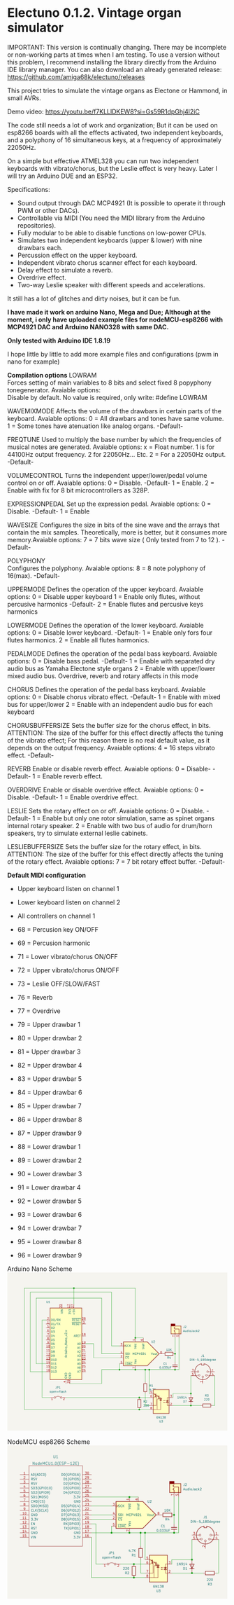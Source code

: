 # Electuno 0.1.2. Vintage organ simulator

IMPORTANT:
This version is continually changing. There may be incomplete or non-working parts at times when I am testing. To use a version without this problem, I recommend installing the library directly from the Arduino IDE library manager.
You can also download an already generated release:
https://github.com/amiga68k/electuno/releases


This project tries to simulate the vintage organs as Electone or Hammond, in small AVRs.

Demo video: https://youtu.be/f7KLLlDKEW8?si=Gs59R1dpGhj4l2iC

The code still needs a lot of work and organization; But it can be used on esp8266 boards with all the effects activated, two independent keyboards, and a polyphony of 16 simultaneous keys, at a frequency of approximately 22050Hz.

On a simple but effective ATMEL328 you can run two independent keyboards with vibrato/chorus, but the Leslie effect is very heavy.
Later I will try an Arduino DUE and an ESP32.

Specifications:
- Sound output through DAC MCP4921 (It is possible to operate it through PWM or other DACs).
- Controllable via MIDI (You need the MIDI library from the Arduino repositories).
- Fully modular to be able to disable functions on low-power CPUs.
- Simulates two independent keyboards (upper & lower) with nine drawbars each.
- Percussion effect on the upper keyboard.
- Independent vibrato chorus scanner effect for each keyboard.
- Delay effect to simulate a reverb.
- Overdrive effect.
- Two-way Leslie speaker with different speeds and accelerations.

It still has a lot of glitches and dirty noises, but it can be fun. 

**I have made it work on arduino Nano, Mega and Due; Although at the moment, i only have uploaded example files for nodeMCU-esp8266 with MCP4921 DAC and Arduino NANO328 with same DAC.**

**Only tested with Arduino IDE 1.8.19**

I hope little by little to add more example files and configurations (pwm in nano for example)

**Compilation options**
LOWRAM           
  Forces setting of main variables to 8 bits and select fixed 8 popyphony tonegenerator. Avaiable options:                
  Disable by default. No value is required, only write:
  #define LOWRAM

WAVEMIXMODE
  Affects the volume of the drawbars in certain parts of the keyboard. Avaiable options:
  0 = All drawbars and tones have same volume.
  1 = Some tones have atenuation like analog organs. -Default-

FREQTUNE 
  Used to multiply the base number by which the frequencies of musical notes are generated. Avaiable options:
  x = Float number. 1 is for 44100Hz output frequency. 2 for 22050Hz... Etc.
  2 = For a 22050Hz output. -Default- 

VOLUMECONTROL
  Turns the independent upper/lower/pedal volume control on or off. Avaiable options:
  0 = Disable. -Default-
  1 = Enable.
  2 = Enable with fix for 8 bit microcontrollers as 328P.

EXPRESSIONPEDAL
  Set up the expression pedal. Avaiable options:
  0 = Disable. -Default-
  1 = Enable

WAVESIZE
  Configures the size in bits of the sine wave and the arrays that contain the mix samples.
  Theoretically, more is better, but it consumes more memory.Avaiable options:
  7 = 7 bits wave size ( Only tested from 7 to 12 ). -Default-
  
POLYPHONY          
  Configures the polyphony. Avaiable options:
  8 = 8 note polyphony of 16(max). -Default- 

UPPERMODE
  Defines the operation of the upper keyboard. Avaiable options:
  0 = Disable upper keyboard
  1 = Enable only flutes, without percusive harmonics -Default- 
  2 = Enable flutes and percusive keys harmonics

LOWERMODE
  Defines the operation of the lower keyboard. Avaiable options:
  0 = Disable lower keyboard. -Default-
  1 = Enable only fors  four flutes harmonics.
  2 = Enable all flutes harmonics.

PEDALMODE
  Defines the operation of the pedal bass keyboard. Avaiable options:
  0 = Disable bass pedal. -Default-
  1 = Enable with separated dry audio bus as Yamaha Electone style organs
  2 = Enable with upper/lower mixed audio bus. Overdrive, reverb and rotary affects in this mode

CHORUS
Defines the operation of the pedal bass keyboard. Avaiable options:
  0 = Disable chorus vibrato effect. -Default-
  1 = Enable with mixed bus for upper/lower
  2 = Enable with an independent audio bus for each keyboard

CHORUSBUFFERSIZE
Sets the buffer size for the chorus effect, in bits.
  ATTENTION: The size of the buffer for this effect directly affects the tuning of the vibrato effect;
  For this reason there is no real default value, as it depends on the output frequency. Avaiable options:
  4 = 16 steps vibrato effect. -Default-

REVERB
  Enable or disable reverb effect. Avaiable options:
  0 = Disable- -Default-
  1 = Enable reverb effect.

OVERDRIVE
  Enable or disable overdrive effect. Avaiable options:
  0 = Disable. -Default-
  1 = Enable overdrive effect.

LESLIE 
  Sets the rotary effect on or off. Avaiable options:
  0 = Disable. -Default-
  1 = Enable but only one rotor simulation, same as spinet organs internal rotary speaker.
  2 = Enable with two bus of audio for drum/horn speakers, try to simulate external leslie cabinets.

LESLIEBUFFERSIZE
  Sets the buffer size for the rotary effect, in bits.
  ATTENTION: The size of the buffer for this effect directly affects the tuning of the rotary effect.
  Avaiable options:
  7 = 7 bit rotary effect buffer. -Default-





**Default MIDI configuration**

- Upper keyboard listen on channel 1
- Lower keyboard listen on channel 2
- All controllers on channel 1

- 68 = Percusion key ON/OFF
- 69 = Percusion harmonic
- 71 = Lower vibrato/chorus ON/OFF
- 72 = Upper vibrato/chorus ON/OFF
- 73 = Leslie OFF/SLOW/FAST
- 76 = Reverb
- 77 = Overdrive
- 79 = Upper drawbar 1
- 80 = Upper drawbar 2
- 81 = Upper drawbar 3
- 82 = Upper drawbar 4
- 83 = Upper drawbar 5
- 84 = Upper drawbar 6
- 85 = Upper drawbar 7
- 86 = Upper drawbar 8
- 87 = Upper drawbar 9
- 88 = Lower drawbar 1
- 89 = Lower drawbar 2
- 90 = Lower drawbar 3
- 91 = Lower drawbar 4
- 92 = Lower drawbar 5
- 93 = Lower drawbar 6
- 94 = Lower drawbar 7
- 95 = Lower drawbar 8
- 96 = Lower drawbar 9



Arduino Nano Scheme
![Arduino Nano Scheme](extras/electuno_schematics_nano-uno.png)

NodeMCU esp8266 Scheme
![NodeMCU esp8266 Schemes](extras/electuno_schematics_nodeMCU.png)


